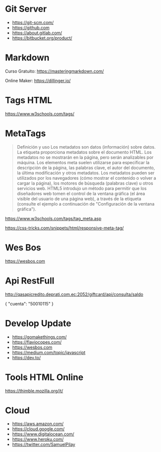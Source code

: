 

# Git Server

- https://git-scm.com/
- https://github.com
- https://about.gitlab.com/
- https://bitbucket.org/product/



# Markdown

Curso Gratuito: https://masteringmarkdown.com/

Online Maker: https://dillinger.io/


# Tags HTML

https://www.w3schools.com/tags/


# MetaTags

> Definición y uso Los metadatos son datos (información) sobre datos. La etiqueta <meta> proporciona metadatos sobre el documento HTML. Los metadatos no se mostrarán en la página, pero serán analizables por máquina. Los elementos meta suelen utilizarse para especificar la descripción de la página, las palabras clave, el autor del documento, la última modificación y otros metadatos. Los metadatos pueden ser utilizados por los navegadores (cómo mostrar el contenido o volver a cargar la página), los motores de búsqueda (palabras clave) u otros servicios web. HTML5 introdujo un método para permitir que los diseñadores web tomen el control de la ventana gráfica (el área visible del usuario de una página web), a través de la etiqueta <meta> (consulte el ejemplo a continuación de "Configuración de la ventana gráfica").

https://www.w3schools.com/tags/tag_meta.asp

https://css-tricks.com/snippets/html/responsive-meta-tag/


# Wes Bos

https://wesbos.com




# Api RestFull

http://qasapicredito.deprati.com.ec:2052/giftcard/api/consulta/saldo

{
  "cuenta": "50010115"
}



# Develop Update

- https://gomakethings.com/
- https://flaviocopes.com/
- https://wesbos.com
- https://medium.com/topic/javascript
- https://dev.to/


# Tools HTML Online

https://thimble.mozilla.org/it/



# Cloud 

- https://aws.amazon.com/
- https://cloud.google.com/
- https://www.digitalocean.com/
- https://www.heroku.com/
- https://twitter.com/SamuelPilay

 


